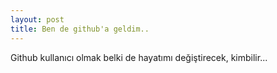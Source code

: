 ```yaml
---
layout: post
title: Ben de github'a geldim..
---
```


Github kullanıcı olmak belki de hayatımı değiştirecek, kimbilir...
